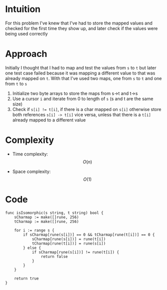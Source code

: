 # Intuition
For this problem I've knew that I've had to store the mapped values and checked for the first time they show up, and later check if the values were being used correctly

# Approach
Initially I thought that I had to map and test the values from `s` to `t` but later one test case failed because it was mapping a different value to that was already mapped on `t`. With that I've used two maps, one from `s` to `t` and one from `t` to `s`

1. Initialize two byte arrays to store the maps from s->t and t->s
2. Use a cursor `i` and iterate from 0 to length of `s` (s and t are the same size)
3. Check if `s[i] != t[i]`, if there is a char mapped on `s[i]` otherwise store both references `s[i] -> t[i]` vice versa, unless that there is a `t[i]` already mapped to a different value

# Complexity
- Time complexity: $$O(n)$$
<!-- Add your time complexity here, e.g. $$O(n)$$ -->

- Space complexity: $$O(1)$$


# Code
```
func isIsomorphic(s string, t string) bool {
    sCharmap := make([]rune, 256)
    tCharmap := make([]rune, 256)

    for i := range s {
        if sCharmap[rune(s[i])] == 0 && tCharmap[rune(t[i])] == 0 {
            sCharmap[rune(s[i])] = rune(t[i])
            tCharmap[rune(t[i])] = rune(s[i])
        } else {
            if sCharmap[rune(s[i])] != rune(t[i]) {
                return false
            }
        }
    }

    return true
}
```
